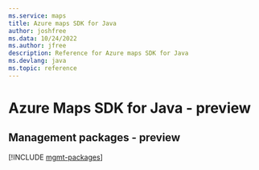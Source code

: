 ```yaml
---
ms.service: maps
title: Azure maps SDK for Java
author: joshfree
ms.data: 10/24/2022
ms.author: jfree
description: Reference for Azure maps SDK for Java
ms.devlang: java
ms.topic: reference
---
```

# Azure Maps SDK for Java - preview

## Management packages - preview
[!INCLUDE [mgmt-packages](maps-mgmt-index.md)]